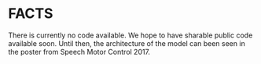 # FACTS

There is currently no code available. We hope to have sharable public code available soon. Until then, the architecture of the model can been seen in the poster from Speech Motor Control 2017.
